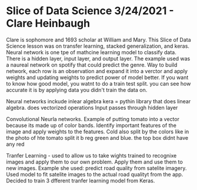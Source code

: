 # Slice of Data Science 3/24/2021 - Clare Heinbaugh
Clare is sophomore and 1693 scholar at William and Mary. 
This Slice of Data Science lesson was on transfer learning, stacked generalization, and keras. 
Neural network is one tpe of mathcine learning model to classify data. There is a hidden layer, input layer, and output layer. The example used was a naureal network on spotify that could predict the genre. 
Way to build network, each row is an observation and expand it into a verctor and apply weights and updating weights to predict power of model better. If you want to know how good model, you watnt to do a train test split. you can see how accurate it is by applying data you didn't train the data on. 

Neural networks inckude inlear algebra
kera = pythin library  that does linear algebra. does vectorized operations
Input passes through hidden layer

Convolutional Neurla networks. Example of putting tomato into a vector because its made up of color bands. Identify important features of the image and apply weights to the features. Cold also split by the colors like in the photo of hte tomato split it b reg green and blue. the top box didnt have any red

Tranfer Learning - used to allow us to take wights trained to recognixe images and apply them to our own problem. Apply them and use them to new images. 
Example she used: predict road quality from satelite imagery. Used model to fit satelite images to the actual road qualityt from the app. 
Decided to train 3 dfferent tranfer learning model from Keras. 
